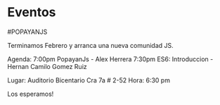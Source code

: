 # Eventos

#POPAYANJS

Terminamos Febrero y arranca una nueva comunidad JS. 

Agenda:
7:00pm PopayanJs - Alex Herrera
7:30pm ES6: Introduccion - Hernan Camilo Gomez Ruiz

Lugar: 
Auditorio Bicentario Cra 7a # 2-52
Hora: 
6:30 pm

Los esperamos! 
